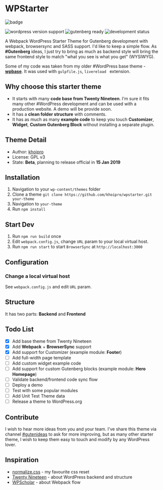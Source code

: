 # WPStarter

![badge](https://user-images.githubusercontent.com/10395311/50375889-73f64c80-0637-11e9-917b-f6107ddda746.png)

![wordpress version support](https://img.shields.io/badge/WordPress-5.0+-blue.svg) ![gutenberg ready](https://img.shields.io/badge/Gutenberg-ready-green.svg) ![development status](https://img.shields.io/badge/Status-beta-red.svg)

A Webpack WordPress Starter Theme for Gutenberg development with webpack, browsersync and SASS support. I'd like to keep a simple flow. As **#Gutenberg** ideas, I just try to bring as much as backend style will bring the same frontend style to match "what you see is what you get" (WYSIWYG).

Some of my code was taken from my older #WordPress base theme - **[wpbase](https://github.com/khoipro/wpbase)**. It was used with `gulpfile.js`, `livereload ` extension.

## Why choose this starter theme

- It starts with many **code base from Twenty Nineteen**. I'm sure it fits many other #WordPress development and can be used with a production website. A demo will be provide soon.
- It has a **clean folder structure** with comments.
- It has as much as many **example code** to keep you touch **Customizer**, **Widget**, **Custom Gutenberg Block** without installing a separate plugin.

## Theme Detail

- Author: [khoipro](https://twitter.com/khoiprodotcom)
- License: GPL v3
- State: **Beta**, planning to release official in **15 Jan 2019**

## Installation

1. Navigation to your `wp-content/themes` folder
2. Clone a theme `git clone https://github.com/khoipro/wpstarter.git your-theme`
3. Navigation to `your-theme`
3. Run `npm install`

## Start Dev

1. Run `npm run build` once
2. Edit `webpack.config.js`, change `URL` param to your local virtual host.
3. Run `npm run start` to start `BrowserSync` at `http://localhost:3000`

## Configuration

### Change a local virtual host

See `webpack.config.js` and edit `URL` param.

## Structure

It has two parts: **Backend** and **Frontend**

## Todo List

- [x] Add base theme from Twenty Nineteen
- [x] Add **Webpack** + **BrowserSync** support
- [x] Add support for Customizer (example module: **Footer**)
- [ ] Add full-width page template
- [ ] Add custom widget example code
- [ ] Add support for custom Gutenberg blocks (example module: **Hero Homepage**)
- [ ] Validate backend/frontend code sync flow
- [ ] Deploy a demo
- [ ] Test with some popular modules
- [ ] Add Unit Test Theme data
- [ ] Release a theme to WordPress.org

## Contribute

I wish to hear more ideas from you and your team. I've share this theme via channel [#gutenideas](https://twitter.com/hashtag/GutenIdeas?src=hash) to ask for more improving, but as many other starter theme, I wish to keep them easy to touch and modify by any WordPress lover.

## Inspiration

- [normalize.css](https://github.com/necolas/normalize.css/blob/master/normalize.css) - my favourite css reset
- [Twenty Nineteen](https://github.com/WordPress/twentynineteen) - about WordPress backend and structure
- [WPScholar](https://github.com/wpscholar/) - about Webpack flow

